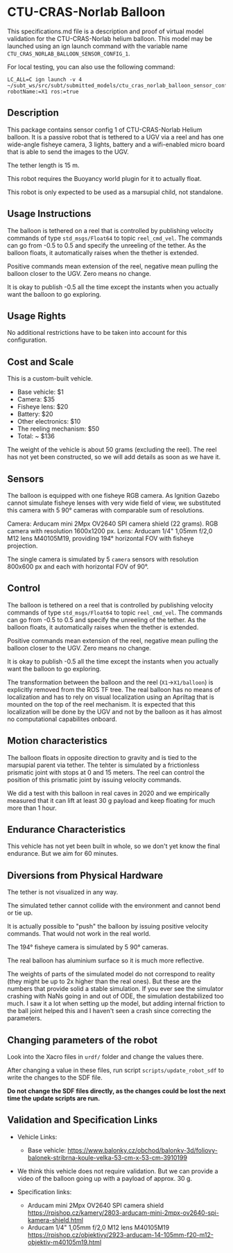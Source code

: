 # CTU-CRAS-Norlab Balloon
This specifications.md file is a description and proof of virtual model validation for the CTU-CRAS-Norlab helium balloon. This model may be launched using an ign launch command with the variable name `CTU_CRAS_NORLAB_BALLOON_SENSOR_CONFIG_1`.

For local testing, you can also use the following command:

    LC_ALL=C ign launch -v 4 ~/subt_ws/src/subt/submitted_models/ctu_cras_norlab_balloon_sensor_config_1/launch/example.ign robotName:=X1 ros:=true

## Description
This package contains sensor config 1 of CTU-CRAS-Norlab Helium balloon.
It is a passive robot that is tethered to a UGV via a reel and has one wide-angle
fisheye camera, 3 lights, battery and a wifi-enabled micro board that is able to send the
images to the UGV.

The tether length is 15 m.

This robot requires the Buoyancy world plugin for it to actually float.

This robot is only expected to be used as a marsupial child, not standalone. 

## Usage Instructions

The balloon is tethered on a reel that is controlled by publishing velocity commands 
of type `std_msgs/Float64` to topic `reel_cmd_vel`. The commands can go from -0.5 to 0.5
and specify the unreeling of the tether. As the balloon floats, it automatically raises
when the thether is extended.

Positive commands mean extension of the reel, negative mean pulling the balloon closer
to the UGV. Zero means no change. 

It is okay to publish -0.5 all the time except the instants when you actually want
the balloon to go exploring.

## Usage Rights
No additional restrictions have to be taken into account for this configuration.

## Cost and Scale
This is a custom-built vehicle.

* Base vehicle: $1 
* Camera: $35
* Fisheye lens: $20
* Battery: $20
* Other electronics: $10
* The reeling mechanism: $50
* Total: ~ $136

The weight of the vehicle is about 50 grams (excluding the reel). The reel has not yet been
constructed, so we will add details as soon as we have it.

## Sensors

The balloon is equipped with one fisheye RGB camera. As Ignition Gazebo cannot simulate fisheye
lenses with very wide field of view, we substituted this camera with 5 90° cameras with comparable
sum of resolutions.

Camera: Arducam mini 2Mpx OV2640 SPI camera shield (22 grams). RGB camera with resolution 1600x1200 px.
Lens: Arducam 1/4" 1,05mm f/2,0 M12 lens M40105M19, providing 194° horizontal FOV with fisheye projection.

The single camera is simulated by 5 `camera` sensors with resolution 800x600 px and each with horizontal
FOV of 90°.

## Control

The balloon is tethered on a reel that is controlled by publishing velocity commands
of type `std_msgs/Float64` to topic `reel_cmd_vel`. The commands can go from -0.5 to 0.5
and specify the unreeling of the tether. As the balloon floats, it automatically raises
when the thether is extended.

Positive commands mean extension of the reel, negative mean pulling the balloon closer
to the UGV. Zero means no change.

It is okay to publish -0.5 all the time except the instants when you actually want
the balloon to go exploring.

The transformation between the balloon and the reel (`X1`->`X1/balloon`) is explicitly removed from the ROS TF tree. The
real balloon has no means of localization and has to rely on visual localization using an Apriltag
that is mounted on the top of the reel mechanism. It is expected that this localization will be done
by the UGV and not by the balloon as it has almost no computational capabilites onboard.

## Motion characteristics

The balloon floats in opposite direction to gravity and is tied to the marsupial parent via tether.
The tehter is simulated by a frictionless prismatic joint with stops at 0 and 15 meters. The reel
can control the position of this prismatic joint by issuing velocity commands.

We did a test with this balloon in real caves in 2020 and we empirically measured that it can lift
at least 30 g payload and keep floating for much more than 1 hour.

## Endurance Characteristics

This vehicle has not yet been built in whole, so we don't yet know the final endurance. But we aim
for 60 minutes.

## Diversions from Physical Hardware

The tether is not visualized in any way.

The simulated tether cannot collide with the environment and cannot bend or tie up.

It is actually possible to "push" the balloon by issuing positive velocity commands. That would not
work in the real world. 

The 194° fisheye camera is simulated by 5 90° cameras.

The real balloon has aluminium surface so it is much more reflective.

The weights of parts of the simulated model do not correspond to reality (they might be up to
2x higher than the real ones). But these are the numbers that provide solid a stable simulation. If you
ever see the simulator crashing with NaNs going in and out of ODE, the simulation destabilized too much.
I saw it a lot when setting up the model, but adding internal friction to the ball joint helped this
and I haven't seen a crash since correcting the parameters.

## Changing parameters of the robot

Look into the Xacro files in `urdf/` folder and change the values there.

After changing a value in these files, run script `scripts/update_robot_sdf` to write the changes to the SDF file.

__Do not change the SDF files directly, as the changes could be lost the next time the update scripts are run.__

## Validation and Specification Links
* Vehicle Links:
  * Base vehicle: https://www.balonky.cz/obchod/balonky-3d/foliovy-balonek-stribrna-koule-velka-53-cm-x-53-cm-3910199
  
* We think this vehicle does not require validation. But we can provide a video of the
  balloon going up with a payload of approx. 30 g.

* Specification links:
  * Arducam mini 2Mpx OV2640 SPI camera shield https://rpishop.cz/kamery/2803-arducam-mini-2mpx-ov2640-spi-kamera-shield.html
  * Arducam 1/4" 1,05mm f/2,0 M12 lens M40105M19 https://rpishop.cz/objektivy/2923-arducam-14-105mm-f20-m12-objektiv-m40105m19.html